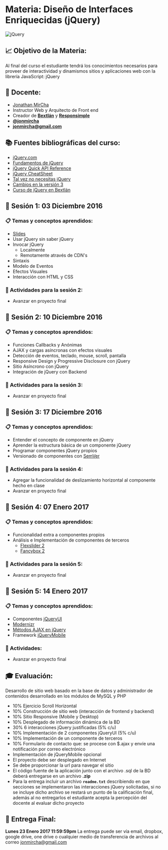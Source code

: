 # Materia: Diseño de Interfaces Enriquecidas (jQuery)
![jQuery](http://bextlan.com/img/para-cursos/jquery.jpg)

## :chart_with_upwards_trend: Objetivo de la Materia:
Al final del curso el estudiante tendrá los conocimientos necesarios para proveer de interactividad y dinamismos sitios y aplicaciones web con la librería JavaScript: jQuery

## :bow: Docente:
* [Jonathan MirCha](http://jonmircha.com)
* Instructor Web y Arquitecto de Front end
* Creador de **[Bextlán](http://bextlan.com)** y **[Responsimple](http://jonmircha.github.io/responsimple/)**
* **[@jonmircha](https://twitter.com/jonmircha)**
* **[jonmircha@gmail.com](mailto:jonmircha@gmail.com)**

## :books: Fuentes bibliográficas del curso:
* [jQuery.com](http://jquery.com/)
* [Fundamentos de jQuery](http://librojquery.com/)
* [jQuery Quick API Reference](https://oscarotero.com/jquery/)
* [jQuery CheatSheet](http://overapi.com/jquery/)
* [Tal vez no necesitas jQuery](http://youmightnotneedjquery.com/)
* [Cambios en la versión 3](http://jquery.com/upgrade-guide/3.0/)
* [Curso de jQuery en Bextlán](https://www.youtube.com/playlist?list=PLvq-jIkSeTUYvLDfVUXOhnZ6QSouIfQQ7)


## :school: Sesión 1: 03 Diciembre 2016

### :clipboard: Temas y conceptos aprendidos:
* [Slides](http://bextlan.com/slides/jquery)
* Usar jQuery sin saber jQuery
* Invocar jQuery
	* Localmente
	* Remotamente através de CDN's
* Sintaxis
* Modelo de Eventos
* Efectos Visuales
* Interacción con HTML y CSS

### :pencil: Actividades para la sesión 2:
* Avanzar en proyecto final


## :school: Sesión 2: 10 Diciembre 2016

### :clipboard: Temas y conceptos aprendidos:
* Funciones Callbacks y Anónimas
* AJAX y cargas asíncronas con efectos visuales
* Detección de eventos, teclado, mouse, scroll, pantalla
* Responsive Design y Progressive Disclosure con jQuery
* Sitio Asíncrono con jQuery
* Integración de jQuery con Backend


### :pencil: Actividades para la sesión 3:
* Avanzar en proyecto final


## :school: Sesión 3: 17 Diciembre 2016

### :clipboard: Temas y conceptos aprendidos:
* Entender el concepto de componente en jQuery
* Aprender la estructura básica de un componente jQuery
* Programar componentes jQuery propios
* Versionado de componentes con [SemVer](http://semver.org/)


### :pencil: Actividades para la sesión 4:
* Agregar la funcionalidad de deslizamiento horizontal al componente hecho en clase
* Avanzar en proyecto final


## :school: Sesión 4: 07 Enero 2017

### :clipboard: Temas y conceptos aprendidos:
* Funcionalidad extra a componentes propios
* Análisis e Implementación de componentes de terceros
	* [Flexslider 2](http://flexslider.woothemes.com/)
	* [Fancybox 2](http://fancyapps.com/fancybox/)

### :pencil: Actividades para la sesión 5:
* Avanzar en proyecto final


## :school: Sesión 5: 14 Enero 2017

### :clipboard: Temas y conceptos aprendidos:
* Componentes [jQueryUI](http://jqueryui.com/)
* [Modernizr](https://modernizr.com/)
* [Métodos AJAX en jQuery](http://api.jquery.com/category/ajax/)
* Framework [jQueryMobile](http://jquerymobile.com/)

### :pencil: Actividades:
* Avanzar en proyecto final


## :mortar_board: Evaluación:

Desarrollo de sitio web basado en la base de datos y administrador de contenidos desarrollado en los módulos de MySQL y PHP

* 10% Ejercicio Scroll Horizontal
* 10% Construcción de sitio web (interacción de frontend y backend)
* 10% Sitio Responsive (Mobile y Desktop)
* 10% Desplegado de información dinámica de la BD
* 30% 6 interacciones jQuery justificadas (5% c/u)
* 10% Implementación de 2 componentes jQueryUI (5% c/u)
* 10% Implementación de un componente de terceros
* 10% Formulario de contacto que: se procese con $.ajax y envíe una notificación por correo electrónico
* Implementación de jQueryMobile opcional
* El proyecto debe ser desplegado en Internet
* Se debe proporcionar la url para navegar el sitio
* El código fuente de la aplicación junto con el archivo .sql de la BD deberá entregarse en un archivo **.zip**
* Para la entrega incluir un archivo **`readme.txt`** describiendo en que secciones se implementaron las interacciones jQuery solicitadas, si no se incluye dicho archivo se restará un punto de la calificación final, además al no entregarlos el estudiante acepta la percepción del docente al evaluar dicho proyecto

## :date: Entrega Final: 
**Lunes 23 Enero 2017 11:59:59pm**
La entrega puede ser vía email, dropbox, google drive, one drive o cualquier medio de transferencia de archivos al correo jonmircha@gmail.com